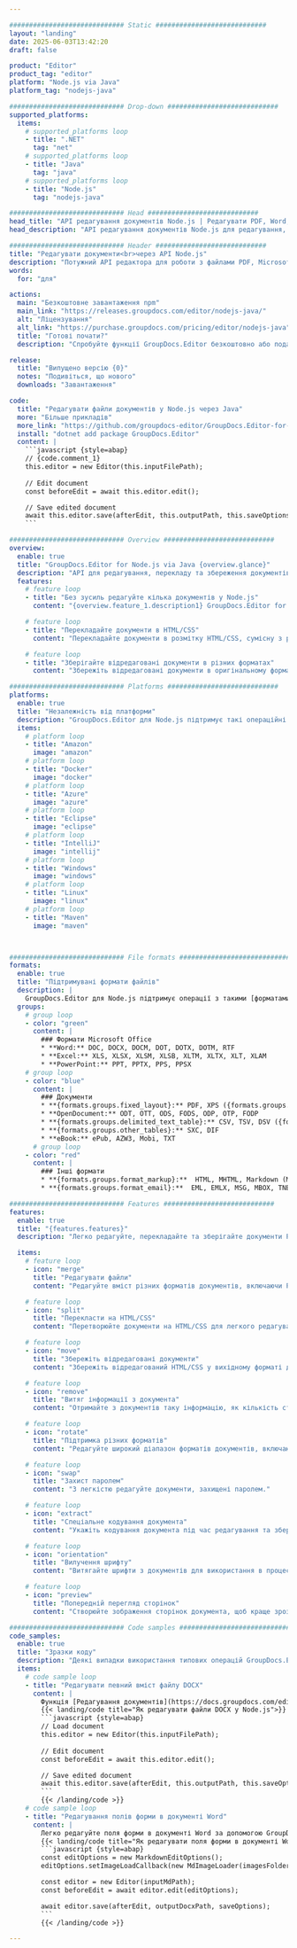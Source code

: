 ```yaml
---

############################# Static ############################
layout: "landing"
date: 2025-06-03T13:42:20
draft: false

product: "Editor"
product_tag: "editor"
platform: "Node.js via Java"
platform_tag: "nodejs-java"

############################# Drop-down ############################
supported_platforms:
  items:
    # supported_platforms loop
    - title: ".NET"
      tag: "net"
    # supported_platforms loop
    - title: "Java"
      tag: "java"
    # supported_platforms loop
    - title: "Node.js"
      tag: "nodejs-java"

############################# Head ############################
head_title: "API редагування документів Node.js | Редагувати PDF, Word, Excel, EPUB"
head_description: "API редагування документів Node.js для редагування, перекладу та збереження сторінок документів із форматів PDF, Microsoft Word, Excel, презентацій, Visio та зображень."

############################# Header ############################
title: "Редагувати документи<br>через API Node.js"
description: "Потужний API редактора для роботи з файлами PDF, Microsoft Office, HTML і зображеннями."
words:
  for: "для"

actions:
  main: "Безкоштовне завантаження npm"
  main_link: "https://releases.groupdocs.com/editor/nodejs-java/"
  alt: "Ліцензування"
  alt_link: "https://purchase.groupdocs.com/pricing/editor/nodejs-java"
  title: "Готові почати?"
  description: "Спробуйте функції GroupDocs.Editor безкоштовно або подайте запит на ліцензію."

release:
  title: "Випущено версію {0}"
  notes: "Подивіться, що нового"
  downloads: "Завантаження"

code:
  title: "Редагувати файли документів у Node.js через Java"
  more: "Більше прикладів"
  more_link: "https://github.com/groupdocs-editor/GroupDocs.Editor-for-Node.js-via-Java"
  install: "dotnet add package GroupDocs.Editor"
  content: |
    ```javascript {style=abap}   
    // {code.comment_1}
    this.editor = new Editor(this.inputFilePath);
        
    // Edit document
    const beforeEdit = await this.editor.edit();

    // Save edited document
    await this.editor.save(afterEdit, this.outputPath, this.saveOptions);
    ```

############################# Overview ############################
overview:
  enable: true
  title: "GroupDocs.Editor for Node.js via Java {overview.glance}"
  description: "API для редагування, перекладу та збереження документів, слайдів і діаграм у програмах Node.js."
  features:
    # feature loop
    - title: "Без зусиль редагуйте кілька документів у Node.js"
      content: "{overview.feature_1.description1} GroupDocs.Editor for Node.js via Java {overview.feature_1.description2}"

    # feature loop
    - title: "Перекладайте документи в HTML/CSS"
      content: "Перекладайте документи в розмітку HTML/CSS, сумісну з редакторами WYSIWYG, що дозволяє легко й ефективно редагувати документ у веб-середовищі."

    # feature loop
    - title: "Зберігайте відредаговані документи в різних форматах"
      content: "Збережіть відредаговані документи в оригінальному форматі або експортуйте їх в інші формати, наприклад PDF, забезпечуючи гнучкість і сумісність."

############################# Platforms ############################
platforms:
  enable: true
  title: "Незалежність від платформи"
  description: "GroupDocs.Editor для Node.js підтримує такі операційні системи, фреймворки та менеджери пакетів."
  items:
    # platform loop
    - title: "Amazon"
      image: "amazon"
    # platform loop
    - title: "Docker"
      image: "docker"
    # platform loop
    - title: "Azure"
      image: "azure"
    # platform loop
    - title: "Eclipse"
      image: "eclipse"
    # platform loop
    - title: "IntelliJ"
      image: "intellij"
    # platform loop
    - title: "Windows"
      image: "windows"
    # platform loop
    - title: "Linux"
      image: "linux"
    # platform loop
    - title: "Maven"
      image: "maven"



############################# File formats ############################
formats:
  enable: true
  title: "Підтримувані формати файлів"
  description: |
    GroupDocs.Editor для Node.js підтримує операції з такими [форматами файлів](https://docs.groupdocs.com/editor/nodejs/supported-document-formats/). ([{formats.full_list}](https://docs.groupdocs.com/editor/net/supported-document-formats/)).
  groups:
    # group loop
    - color: "green"
      content: |
        ### Формати Microsoft Office
        * **Word:** DOC, DOCX, DOCM, DOT, DOTX, DOTM, RTF
        * **Excel:** XLS, XLSX, XLSM, XLSB, XLTM, XLTX, XLT, XLAM
        * **PowerPoint:** PPT, PPTX, PPS, PPSX
    # group loop
    - color: "blue"
      content: |
        ### Документи
        * **{formats.groups.fixed_layout}:** PDF, XPS ({formats.groups.export_only})
        * **OpenDocument:** ODT, OTT, ODS, FODS, ODP, OTP, FODP
        * **{formats.groups.delimited_text_table}:** CSV, TSV, DSV ({formats.groups.arbitrary_separator})
        * **{formats.groups.other_tables}:** SXC, DIF
        * **eBook:** ePub, AZW3, Mobi, TXT
      # group loop
    - color: "red"
      content: |
        ### Інші формати
        * **{formats.groups.format_markup}:**  HTML, MHTML, Markdown (MD), XML, CHM, JSON
        * **{formats.groups.format_email}:**  EML, EMLX, MSG, MBOX, TNEF, MHT, PST, OFT, OST, VCF, ICS

############################# Features ############################
features:
  enable: true
  title: "{features.features}"
  description: "Легко редагуйте, перекладайте та зберігайте документи PDF і Office."

  items:
    # feature loop
    - icon: "merge"
      title: "Редагувати файли"
      content: "Редагуйте вміст різних форматів документів, включаючи PDF, DOCX, XLSX, PPTX тощо."

    # feature loop
    - icon: "split"
      title: "Перекласти на HTML/CSS"
      content: "Перетворюйте документи на HTML/CSS для легкого редагування за допомогою редакторів WYSIWYG, таких як CKEditor або TinyMCE."

    # feature loop
    - icon: "move"
      title: "Збережіть відредаговані документи"
      content: "Збережіть відредагований HTML/CSS у вихідному форматі документа або експортуйте в PDF."

    # feature loop
    - icon: "remove"
      title: "Витяг інформації з документа"
      content: "Отримайте з документів таку інформацію, як кількість сторінок, розмір і стан шифрування."

    # feature loop
    - icon: "rotate"
      title: "Підтримка різних форматів"
      content: "Редагуйте широкий діапазон форматів документів, включаючи файли Microsoft Office, PDF-файли тощо."

    # feature loop
    - icon: "swap"
      title: "Захист паролем"
      content: "З легкістю редагуйте документи, захищені паролем."

    # feature loop
    - icon: "extract"
      title: "Спеціальне кодування документа"
      content: "Укажіть кодування документа під час редагування та збереження."

    # feature loop
    - icon: "orientation"
      title: "Вилучення шрифту"
      content: "Витягайте шрифти з документів для використання в процесі редагування."

    # feature loop
    - icon: "preview"
      title: "Попередній перегляд сторінок"
      content: "Створюйте зображення сторінок документа, щоб краще зрозуміти вміст і структуру."

############################# Code samples ############################
code_samples:
  enable: true
  title: "Зразки коду"
  description: "Деякі випадки використання типових операцій GroupDocs.Editor для Node.js."
  items:
    # code sample loop
    - title: "Редагувати певний вміст файлу DOCX"
      content: |
        Функція [Редагування документів](https://docs.groupdocs.com/editor/nodejs/edit-document/) дозволяє завантажувати, редагувати та зберігати файли DOCX. Ось приклад того, як досягти редагування документа за допомогою Node.js:
        {{< landing/code title="Як редагувати файли DOCX у Node.js">}}
        ```javascript {style=abap}   
        // Load document
        this.editor = new Editor(this.inputFilePath);
        
        // Edit document
        const beforeEdit = await this.editor.edit();

        // Save edited document
        await this.editor.save(afterEdit, this.outputPath, this.saveOptions);
        ```
        {{< /landing/code >}}
    # code sample loop
    - title: "Редагування полів форми в документі Word"
      content: |
        Легко редагуйте поля форми в документі Word за допомогою GroupDocs.Editor для Node.js. Ось як редагувати поля форми в документі Word за допомогою Node.js:
        {{< landing/code title="Як редагувати поля форми в документі Word за допомогою GroupDocs.Editor для Node.js">}}
        ```javascript {style=abap}   
        const editOptions = new MarkdownEditOptions();
        editOptions.setImageLoadCallback(new MdImageLoader(imagesFolder));

        const editor = new Editor(inputMdPath);
        const beforeEdit = await editor.edit(editOptions);

        await editor.save(afterEdit, outputDocxPath, saveOptions);
        ```
        {{< /landing/code >}}

---
```

